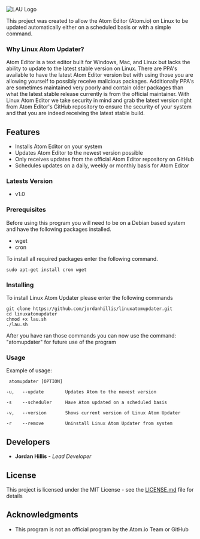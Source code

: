 ![LAU Logo](https://jordanhillis.com/images/github/lau/logo.png)

This project was created to allow the Atom Editor (Atom.io) on Linux to be updated automatically either on a scheduled basis or with a simple command.

### Why Linux Atom Updater?

Atom Editor is a text editor built for Windows, Mac, and Linux but lacks the ability to update to the latest stable version on Linux. There are PPA's available to have the latest Atom Editor version but with using those you are allowing yourself to possibly receive malicious packages. Additionally PPA's are sometimes maintained very poorly and contain older packages than what the latest stable release currently is from the official maintainer.
With Linux Atom Editor we take security in mind and grab the latest version right from Atom Editor's GitHub repository to ensure the security of your system and that you are indeed receiving the latest stable build. 

## Features

* Installs Atom Editor on your system
* Updates Atom Editor to the newest version possible
* Only receives updates from the official Atom Editor repository on GitHub
* Schedules updates on a daily, weekly or monthly basis for Atom Editor

### Latests Version

* v1.0

### Prerequisites

Before using this program you will need to be on a Debian based system and have the following packages installed.
* wget
* cron

To install all required packages enter the following command.

```
sudo apt-get install cron wget
```

### Installing

To install Linux Atom Updater please enter the following commands

```
git clone https://github.com/jordanhillis/linuxatomupdater.git
cd linuxatomupdater
chmod +x lau.sh
./lau.sh
```

After you have ran those commands you can now use the command: "atomupdater" for future use of the program

### Usage

Example of usage:
```
 atomupdater [OPTION]

-u,   --update        Updates Atom to the newest version

-s    --scheduler     Have Atom updated on a scheduled basis

-v,   --version       Shows current version of Linux Atom Updater

-r    --remove        Uninstall Linux Atom Updater from system
```

## Developers

* **Jordan Hillis** - *Lead Developer*

## License

This project is licensed under the MIT License - see the [LICENSE.md](LICENSE.md) file for details

## Acknowledgments

* This program is not an official program by the Atom.io Team or GitHub
